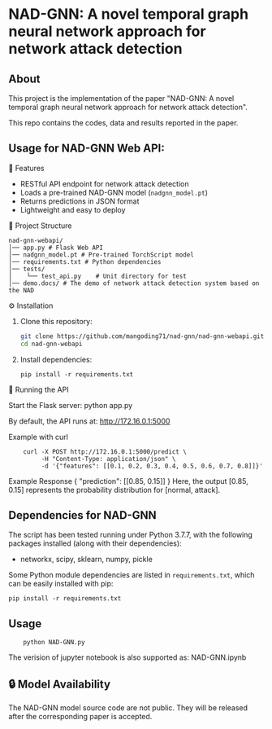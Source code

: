 NAD-GNN: A novel temporal graph neural network approach for network attack detection
===============================================================================

About
-----
This project is the implementation of the paper "NAD-GNN: A novel temporal graph neural network approach for network attack detection".

This repo contains the codes, data and results reported in the paper.



Usage for NAD-GNN Web API: 
-----
🚀 Features
- RESTful API endpoint for network attack detection
- Loads a pre-trained NAD-GNN model (`nadgnn_model.pt`)
- Returns predictions in JSON format
- Lightweight and easy to deploy

📂 Project Structure
```
nad-gnn-webapi/
│── app.py # Flask Web API
│── nadgnn_model.pt # Pre-trained TorchScript model
│── requirements.txt # Python dependencies
│── tests/	
│    └── test_api.py	# Unit directory for test
│── demo.docs/ # The demo of network attack detection system based on the NAD
```

⚙️ Installation

1. Clone this repository:
   ```bash
   git clone https://github.com/mangoding71/nad-gnn/nad-gnn-webapi.git
   cd nad-gnn-webapi
   ```
2. Install dependencies:
   ```
   pip install -r requirements.txt
   ```
   
🎦 Running the API

Start the Flask server:
   python app.py

By default, the API runs at:
   http://172.16.0.1:5000

Example with curl
```
	curl -X POST http://172.16.0.1:5000/predict \
	     -H "Content-Type: application/json" \
	     -d '{"features": [[0.1, 0.2, 0.3, 0.4, 0.5, 0.6, 0.7, 0.8]]}'
```

Example Response
	{
	  "prediction": [[0.85, 0.15]]
	}
Here, the output [0.85, 0.15] represents the probability distribution for [normal, attack].



Dependencies for NAD-GNN
-----
The script has been tested running under Python 3.7.7, with the following packages installed (along with their dependencies):

* networkx, scipy, sklearn, numpy, pickle

Some Python module dependencies are listed in `requirements.txt`, which can be easily installed with pip:

```
pip install -r requirements.txt
```

Usage
-----
```
	python NAD-GNN.py
```
The verision of jupyter notebook is also supported as: NAD-GNN.ipynb

🔒 Model Availability
-----
The NAD-GNN model source code are not public.
They will be released after the corresponding paper is accepted.


